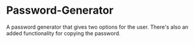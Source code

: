# Password-Generator
A password generator that gives two options for the user. There's also an added functionality for copying the password.
